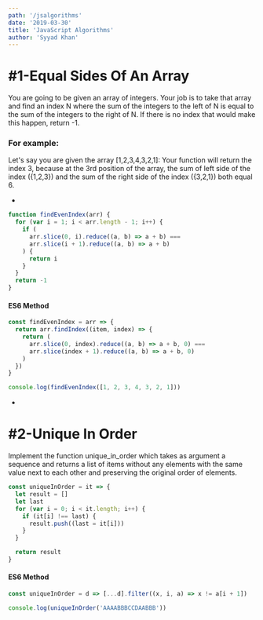 ```yaml
---
path: '/jsalgorithms'
date: '2019-03-30'
title: 'JavaScript Algorithms'
author: 'Syyad Khan'
---
```


# #1-Equal Sides Of An Array

You are going to be given an array of integers. Your job is to take that array and find an index N where the sum of the integers to the left of N is equal to the sum of the integers to the right of N. If there is no index that would make this happen, return -1.

### For example:

Let's say you are given the array [1,2,3,4,3,2,1]:
Your function will return the index 3, because at the 3rd position of the array, the sum of left side of the index ({1,2,3}) and the sum of the right side of the index ({3,2,1}) both equal 6.

-

```javascript
function findEvenIndex(arr) {
  for (var i = 1; i < arr.length - 1; i++) {
    if (
      arr.slice(0, i).reduce((a, b) => a + b) ===
      arr.slice(i + 1).reduce((a, b) => a + b)
    ) {
      return i
    }
  }
  return -1
}
```

#### ES6 Method

```javascript
const findEvenIndex = arr => {
  return arr.findIndex((item, index) => {
    return (
      arr.slice(0, index).reduce((a, b) => a + b, 0) ===
      arr.slice(index + 1).reduce((a, b) => a + b, 0)
    )
  })
}

console.log(findEvenIndex([1, 2, 3, 4, 3, 2, 1]))
```

-

# #2-Unique In Order

Implement the function unique_in_order which takes as argument a sequence and returns a list of items without any elements with the same value next to each other and preserving the original order of elements.

```javascript
const uniqueInOrder = it => {
  let result = []
  let last
  for (var i = 0; i < it.length; i++) {
    if (it[i] !== last) {
      result.push((last = it[i]))
    }
  }

  return result
}
```

#### ES6 Method

```javascript
const uniqueInOrder = d => [...d].filter((x, i, a) => x != a[i + 1])

console.log(uniqueInOrder('AAAABBBCCDAABBB'))
```
